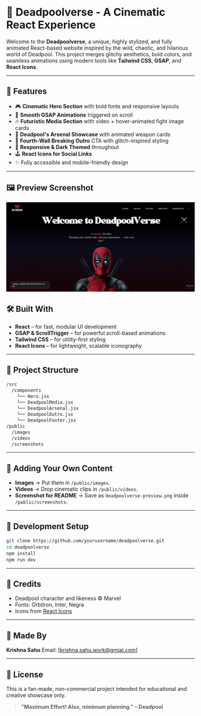 # 🧠 Deadpoolverse - A Cinematic React Experience

Welcome to the **Deadpoolverse**, a unique, highly stylized, and fully animated React-based website inspired by the wild, chaotic, and hilarious world of Deadpool. This project merges glitchy aesthetics, bold colors, and seamless animations using modern tools like **Tailwind CSS**, **GSAP**, and **React Icons**.

---

## 🚀 Features

* 🎮 **Cinematic Hero Section** with bold fonts and responsive layouts
* 🔀 **Smooth GSAP Animations** triggered on scroll
* 🔥 **Futuristic Media Section** with video + hover-animated fight image cards
* 🥨 **Deadpool's Arsenal Showcase** with animated weapon cards
* 🧠 **Fourth-Wall Breaking Outro** CTA with glitch-inspired styling
* 📱 **Responsive & Dark Themed** throughout
* 🕹 **React Icons for Social Links**
* ✨ Fully accessible and mobile-friendly design

---

## 🖼 Preview Screenshot

![Deadpoolverse Screenshot](./public/images/screenshot.png)


## 🛠 Built With

* **React** – for fast, modular UI development
* **GSAP & ScrollTrigger** – for powerful scroll-based animations
* **Tailwind CSS** – for utility-first styling
* **React Icons** – for lightweight, scalable iconography

---

## 📂 Project Structure

```
/src
  /components
    └── Hero.jsx
    └── DeadpoolMedia.jsx
    └── DeadpoolArsenal.jsx
    └── DeadpoolOutro.jsx
    └── DeadpoolFooter.jsx
/public
  /images
  /videos
  /screenshots
```

---

## 📸 Adding Your Own Content

* **Images** → Put them in `/public/images`.
* **Videos** → Drop cinematic clips in `/public/videos`.
* **Screenshot for README** → Save as `deadpoolverse-preview.png` inside `/public/screenshots`.

---

## 🧪 Development Setup

```bash
git clone https://github.com/yourusername/deadpoolverse.git
cd deadpoolverse
npm install
npm run dev
```

---

## 📣 Credits

* Deadpool character and likeness © Marvel
* Fonts: Orbitron, Inter, Negra
* Icons from [React Icons](https://react-icons.github.io/react-icons)

---

## 🥨 Made By

**Krishna Sahu**
Email: [krishna.sahu.work@gmial.com]


---

## 🧨 License

This is a fan-made, non-commercial project intended for educational and creative showcase only.

> **"Maximum Effort! Also, minimum planning." – Deadpool**
